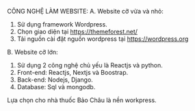 
CÔNG NGHỆ LÀM WEBSITE:
A. Website cỡ vừa và nhỏ:
1. Sử dụng framework Wordpress.
2. Chọn giao diện tại https://themeforest.net/
3. Tải nguồn cài đặt nguồn wordpress tại https://wordpress.org


B. Website cỡ lớn:
1. Sử dụng 2 công nghệ chủ yếu là Reactjs và python.
2. Front-end: Reactjs, Nextjs và Boostrap.
3. Back-end: Nodejs, Django.
4. Database: Sql và mongodb.

Lựa chọn cho nhà thuốc Bảo Châu là nền workpress.
